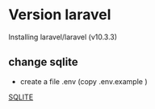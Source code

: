 
# Version laravel 

Installing laravel/laravel (v10.3.3)

## change sqlite

- create a file .env (copy .env.example )

[SQLITE](https://github.com/artisan24fullstack/laravelStepByStep/tree/main/hike
)
